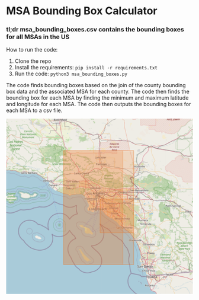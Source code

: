 # MSA Bounding Box Calculator

### tl;dr msa_bounding_boxes.csv contains the bounding boxes for all MSAs in the US

How to run the code:

1. Clone the repo
2. Install the requirements: `pip install -r requirements.txt`
3. Run the code: `python3 msa_bounding_boxes.py`

The code finds bounding boxes based on the join of the county bounding box data and the associated MSA for each county. The code then finds the bounding box for each MSA by finding the minimum and maximum latitude and longitude for each MSA. The code then outputs the bounding boxes for each MSA to a csv file.

![](example.png?raw=true)
